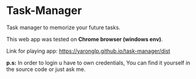 # Task-Manager
Task manager to memorize your future tasks.

This web app was tested on **Chrome browser (windows env)**.

Link for playing app: https://yaronglp.github.io/task-manager/dist

**p.s:** In order to login u have to own credentials, You can find it yourself in the source code or just ask me.
